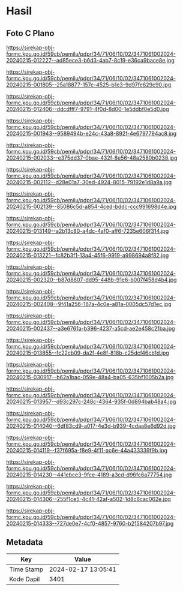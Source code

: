 # Hasil

## Foto C Plano

https://sirekap-obj-formc.kpu.go.id/59cb/pemilu/pdpr/34/71/06/10/02/3471061002024-20240215-012227--ad85ece3-b6d3-4ab7-8c19-e36ca9bace8e.jpg

https://sirekap-obj-formc.kpu.go.id/59cb/pemilu/pdpr/34/71/06/10/02/3471061002024-20240215-001805--25a18877-157c-4525-b1e3-9d97fe629c90.jpg

https://sirekap-obj-formc.kpu.go.id/59cb/pemilu/pdpr/34/71/06/10/02/3471061002024-20240215-012406--ddcdfff7-9791-4f0d-8d00-1e5ddbf0e5d0.jpg

https://sirekap-obj-formc.kpu.go.id/59cb/pemilu/pdpr/34/71/06/10/02/3471061002024-20240215-001943--9589494b-e24c-43a8-892f-4e6797794ac8.jpg

https://sirekap-obj-formc.kpu.go.id/59cb/pemilu/pdpr/34/71/06/10/02/3471061002024-20240215-002033--e375dd37-0bae-432f-8e56-48a2580b0238.jpg

https://sirekap-obj-formc.kpu.go.id/59cb/pemilu/pdpr/34/71/06/10/02/3471061002024-20240215-002112--d28e01a7-30ed-4924-8015-79192e1d8a9a.jpg

https://sirekap-obj-formc.kpu.go.id/59cb/pemilu/pdpr/34/71/06/10/02/3471061002024-20240215-002139--85086c5d-a854-4ced-bddc-ccc991698d4e.jpg

https://sirekap-obj-formc.kpu.go.id/59cb/pemilu/pdpr/34/71/06/10/02/3471061002024-20240215-013149--a2b13c80-a4dc-4af0-aff6-7235e606f314.jpg

https://sirekap-obj-formc.kpu.go.id/59cb/pemilu/pdpr/34/71/06/10/02/3471061002024-20240215-013221--fc82b3f1-13a4-45f6-9919-a998694a8f82.jpg

https://sirekap-obj-formc.kpu.go.id/59cb/pemilu/pdpr/34/71/06/10/02/3471061002024-20240215-002320--b87d8807-dd95-448b-91e6-b007f458d4b4.jpg

https://sirekap-obj-formc.kpu.go.id/59cb/pemilu/pdpr/34/71/06/10/02/3471061002024-20240215-002408--9f41a256-167a-4c0e-a81a-0005dc57d1ec.jpg

https://sirekap-obj-formc.kpu.go.id/59cb/pemilu/pdpr/34/71/06/10/02/3471061002024-20240215-002437--a3e6761a-b396-4237-a5cd-ae2e458c21ba.jpg

https://sirekap-obj-formc.kpu.go.id/59cb/pemilu/pdpr/34/71/06/10/02/3471061002024-20240215-013855--fc22cb09-da2f-4e8f-818b-c25dcf46cb1d.jpg

https://sirekap-obj-formc.kpu.go.id/59cb/pemilu/pdpr/34/71/06/10/02/3471061002024-20240215-030917--b62a1bac-059e-48a4-ba05-635bf1005b2a.jpg

https://sirekap-obj-formc.kpu.go.id/59cb/pemilu/pdpr/34/71/06/10/02/3471061002024-20240215-013957--d93c297c-248c-4364-935f-0d894bab48a4.jpg

https://sirekap-obj-formc.kpu.go.id/59cb/pemilu/pdpr/34/71/06/10/02/3471061002024-20240215-014040--6df83cd9-a017-4e3d-b939-4cdaa8e6d92d.jpg

https://sirekap-obj-formc.kpu.go.id/59cb/pemilu/pdpr/34/71/06/10/02/3471061002024-20240215-014119--f37f695a-f8e9-4f11-ac6e-44a433339f9b.jpg

https://sirekap-obj-formc.kpu.go.id/59cb/pemilu/pdpr/34/71/06/10/02/3471061002024-20240215-014230--441ebce3-9fce-4189-a3cd-d96fc6a77754.jpg

https://sirekap-obj-formc.kpu.go.id/59cb/pemilu/pdpr/34/71/06/10/02/3471061002024-20240215-014306--255f1ce5-4c41-42af-a502-1d8c6cac062e.jpg

https://sirekap-obj-formc.kpu.go.id/59cb/pemilu/pdpr/34/71/06/10/02/3471061002024-20240215-014333--727de0e7-4cf0-4857-9760-b21584207b97.jpg


## Metadata

| Key        | Value               |
| ---------- | ------------------- |
| Time Stamp | 2024-02-17 13:05:41 |
| Kode Dapil | 3401                |



